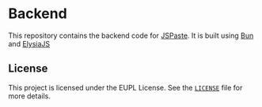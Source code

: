 # Backend

This repository contains the backend code for [JSPaste](https://jspaste.eu). It is built using [Bun](https://bun.sh) and [ElysiaJS](https://elysiajs.com)

## License

This project is licensed under the EUPL License. See the [`LICENSE`](LICENSE) file for more details.
